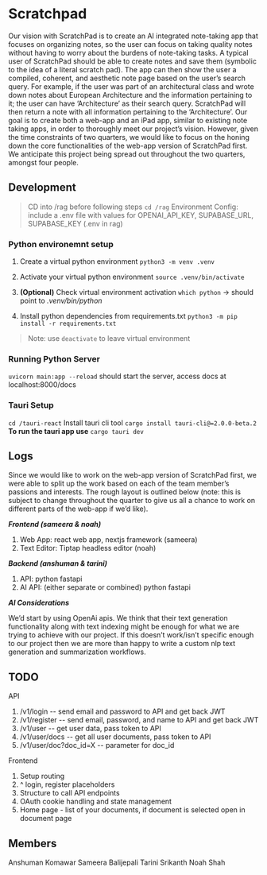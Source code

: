# Scratchpad
Our vision with ScratchPad is to create an AI integrated note-taking app that focuses on organizing notes, so the user can focus on taking quality notes without having to worry about the burdens of note-taking tasks. 
A typical user of ScratchPad should be able to create notes and save them (symbolic to the idea of a literal scratch pad). The app can then show the user a compiled, coherent, and aesthetic note page based on the user’s search query. For example, if the user was part of an architectural class and wrote down notes about European Architecture and the information pertaining to it; the user can have ‘Architecture’ as their search query. ScratchPad will then return a note with all information pertaining to the ‘Architecture’. 
Our goal is to create both a web-app and an iPad app, similar to existing note taking apps, in order to thoroughly meet our project’s vision. However, given the time constraints of two quarters, we would like to focus on the honing down the core functionalities of the web-app version of ScratchPad first. We anticipate this project being spread out throughout the two quarters, amongst four people.

## Development
> CD into /rag before following steps
```cd /rag```
> Environment Config: include a .env file with values for OPENAI_API_KEY, SUPABASE_URL, SUPABASE_KEY (.env in rag)
### Python environemnt setup
1. Create a virtual python environment
```python3 -m venv .venv```

2. Activate your virtual python environment
```source .venv/bin/activate```

3. **(Optional)** Check virtual environment activation
```which python``` -> should point to *.venv/bin/python*

3. Install python dependencies from requirements.txt
```python3 -m pip install -r requirements.txt```

> Note: use `deactivate` to leave virtual environment

### Running Python Server
```uvicorn main:app --reload``` should start the server, access docs at localhost:8000/docs

### Tauri Setup
```cd /tauri-react```
Install tauri cli tool 
```cargo install tauri-cli@=2.0.0-beta.2```
**To run the tauri app use** ```cargo tauri dev```

## Logs 
Since we would like to work on the web-app version of ScratchPad first, we were able to split up the work based on each of the team member’s passions and interests. The rough layout is outlined below (note: this is subject to change throughout the quarter to give us all a chance to work on different parts of the web-app if we’d like). 

***Frontend (sameera & noah)***

1. Web App: react web app, nextjs framework (sameera)
2. Text Editor: Tiptap headless editor (noah)

***Backend (anshuman & tarini)***

1. API: python fastapi 
2. AI API: (either separate or combined) python fastapi

***AI Considerations***

We’d start by using OpenAi apis. We think that their text generation functionality along with text indexing might be enough for what we are trying to achieve with our project. If this doesn’t work/isn’t specific enough to our project then we are more than happy to write a custom nlp text generation and summarization workflows.

## TODO

API
1. /v1/login -- send email and password to API and get back JWT 
2. /v1/register -- send email, password, and name to API and get back JWT
3. /v1/user -- get user data, pass token to API
4. /v1/user/docs -- get all user documents, pass token to API
5. /v1/user/doc?doc_id=X -- parameter for doc_id

Frontend
1. Setup routing
2. ^ login, register placeholders
3. Structure to call API endpoints
4. OAuth cookie handling and state management
5. Home page - list of your documents, if document is selected open in document page

## Members
Anshuman Komawar
Sameera Balijepali
Tarini Srikanth
Noah Shah
